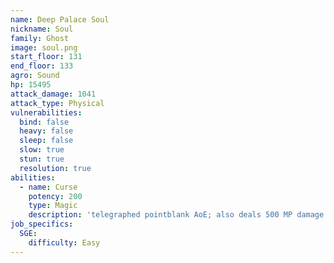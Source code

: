 ```yaml
---
name: Deep Palace Soul
nickname: Soul
family: Ghost
image: soul.png
start_floor: 131
end_floor: 133
agro: Sound
hp: 15495
attack_damage: 1041
attack_type: Physical
vulnerabilities:
  bind: false
  heavy: false
  sleep: false
  slow: true
  stun: true
  resolution: true
abilities:
  - name: Curse
    potency: 200
    type: Magic
    description: 'telegraphed pointblank AoE; also deals 500 MP damage'
job_specifics:
  SGE:
    difficulty: Easy
---
```

